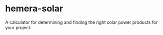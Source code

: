 # hemera-solar
A calculator for determining and finding the right solar power products for your project.
